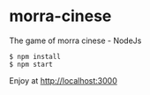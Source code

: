 # morra-cinese
The game of morra cinese - NodeJs

    $ npm install
    $ npm start

Enjoy at [http://localhost:3000](http://localhost:3000)
